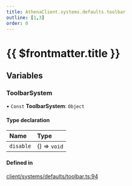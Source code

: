```yaml
---
title: AthenaClient.systems.defaults.toolbar
outline: [1,3]
order: 0
---
```


# {{ $frontmatter.title }}


## Variables

### ToolbarSystem

• `Const` **ToolbarSystem**: `Object`

#### Type declaration

| Name | Type |
| :------ | :------ |
| `disable` | () => `void` |

#### Defined in

[client/systems/defaults/toolbar.ts:94](https://github.com/Stuyk/altv-athena/blob/6d21f39/src/core/client/systems/defaults/toolbar.ts#L94)
